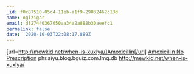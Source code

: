 ```yaml
---
_id: f0c87510-05c4-11eb-a1f9-29032462c13d
name: ogizigar
email: df27440367050aa34a2a888b30aeefc1
permalink: false
date: '2020-10-03T22:08:17.889Z'
---
```

[url=http://mewkid.net/when-is-xuxlya/]Amoxicillin[/url] <a href="http://mewkid.net/when-is-xuxlya/">Amoxicillin No Prescription</a> phr.aiyu.blog.bguiz.com.lmq.db http://mewkid.net/when-is-xuxlya/
